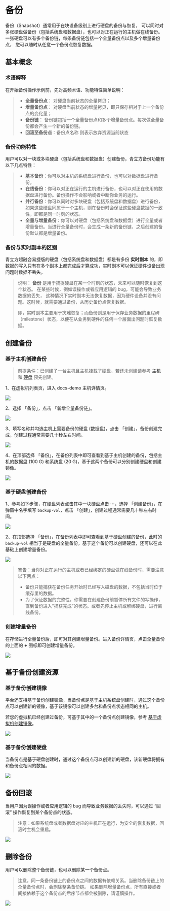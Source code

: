 ---
---

# 备份

备份（Snapshot）通常用于在块设备级别上进行硬盘的备份与恢复， 可以同时对多张硬盘做备份（包括系统盘和数据盘），也可以对正在运行的主机做在线备份。 一张硬盘可以有多个备份链，每条备份链包括一个全量备份点以及多个增量备份点， 您可以随时从任意一个备份点恢复数据。

## 基本概念

### 术语解释

在开始备份操作示例前，先对高频术语、功能特性简单说明：

> - **全量备份点**： 对硬盘当前状态的全量拷贝；
> - **增量备份点**： 对硬盘当前状态的增量拷贝，即只保存相对于上一个备份点的变化量；
> - **备份链**： 备份链包括一个全量备份点和多个增量备份点。每次做全量备份都会产生一个新的备份链。
> - **回滚至备份点**：备份点名称 则表示放弃资源当前状态

### 备份功能特性

用户可以对一块或多块硬盘（包括系统盘和数据盘）创建备份，青立方备份功能有以下几点特性：

> - **基本备份**：你可以对主机的系统盘进行备份，也可以对数据盘进行备份。
> - **在线备份**：你可以对正在运行的主机进行备份，也可以对正在使用的数据盘进行备份。备份操作不会影响或者中断你业务的运行。
> - **并行备份**：你可以同时对多块硬盘（包括系统盘和数据盘）进行备份，如果这些硬盘同属于一个主机，则在备份时会保证这些硬盘数据的一致性，即都是同一时刻的状态。
> - **全量与增量备份**：你可以对硬盘（包括系统盘和数据盘）进行全量或者增量备份。当进行全量备份时，会生成一条新的备份链，之后创建的备份默认都是增量备份。

### 备份与实时副本的区别

青立方超融合易捷版的硬盘（包括系统盘和数据盘）都是有多份 **实时副本** 的，即数据的写入只有在多个副本上都完成后才算成功，实时副本可以保证硬件设备出现问题时数据不丢失。

>说明： **备份** 是用于捕捉硬盘在某一个时刻的状态，未来可以随时恢复到这个状态。 在某些时候，例如误操作或者应用逻辑的 bug，可能会导致业务数据的丢失， 这种情况下实时副本无法恢复数据，因为硬件设备并没有问题。这时候，就需要通过备份，从历史备份点恢复数据。
> 
> 即，实时副本主要用于灾难恢复；而备份则是用于保存业务数据的里程碑 （milestone）状态，以便在从业务到硬件的任何一个层面出问题时恢复数据。

## 创建备份

### 基于主机创建备份

> 前提条件：已创建了一台主机且主机挂载了硬盘，若还未创建请参考 [主机](../virtual/vm.html) 和 [硬盘](../virtual/volume.html) 预先创建。

1、在虚拟机列表页，进入 docs-demo 主机详情页。

![](https://pek3b.qingstor.com/kubesphere-docs/png/20190527010232.png)

2、选择 「备份」，点击 「新增全量备份链」。

![](https://pek3b.qingstor.com/kubesphere-docs/png/20190527010459.png)

3、填写名称并勾选主机上需要备份的硬盘 (数据盘)，点击 「创建」，备份创建完成，创建过程通常需要几十秒左右时间。

![](https://pek3b.qingstor.com/kubesphere-docs/png/20190527010859.png)

4、在顶部选择 「备份」，在备份列表中即可查看到基于主机创建的备份，包括主机的数据盘 (100 G) 和系统盘 (20 G)，基于这两个备份可以分别创建硬盘和创建镜像。

![](https://pek3b.qingstor.com/kubesphere-docs/png/20190527011058.png)

### 基于硬盘创建备份

1、参考如下步骤，在硬盘列表点击其中一块硬盘点击 **···**，选择 「创建备份」，在弹窗中名字填写 `backup-vol`，点击 「创建」，创建过程通常需要几十秒左右时间。

![](https://pek3b.qingstor.com/kubesphere-docs/png/20190527011557.png)

2、在顶部选择 「备份」，在备份列表中即可查看到基于硬盘创建的备份，此时的 `backup-vol` 相当于是硬盘的全量备份，基于这个备份可以创建硬盘，还可以在此基础上创建增量备份。

![](https://pek3b.qingstor.com/kubesphere-docs/png/20190527012039.png)


> 警告：当你对正在运行的主机或者已经绑定的硬盘做在线备份时，需要注意以下两点：
> 
> *  备份只能捕获在备份任务开始时已经写入磁盘的数据，不包括当时位于缓存里的数据。
> *  为了保证数据的完整性，你需要在创建备份前暂停所有文件的写操作，直到备份进入”捕获完成”的状态。或者先停止主机或解绑硬盘，进行离线备份。

### 创建增量备份

在存储进行全量备份后，即可对其创建增量备份。进入备份详情页，点击全量备份的上面的 **+** 图标即可创建增量备份。

![](https://pek3b.qingstor.com/kubesphere-docs/png/20190527013312.png)

## 基于备份创建资源

### 基于备份创建镜像

平台还支持基于备份创建镜像，当备份点是基于主机系统盘创建时，通过这个备份点可以创建新的镜像，基于该镜像可以创建多台和备份点状态相同的主机。

若您的虚拟机已经创建过备份，可基于其中的一个备份点创建镜像，参考 [基于虚拟机创建镜像](../virtual/image.html#基于虚拟机创建镜像)。

![](https://pek3b.qingstor.com/kubesphere-docs/png/20190527012840.png)

### 基于备份创建硬盘

当备份点是基于硬盘创建时，通过这个备份点可以创建新的硬盘，该新硬盘将拥有和备份点相同的数据。

![](https://pek3b.qingstor.com/kubesphere-docs/png/20190527013052.png)

## 备份回滚

当用户因为误操作或者应用逻辑的 bug 而导致业务数据的丢失时，可以通过 “回滚” 操作恢复到某个备份点的状态。

> 注意：如果系统盘或者数据盘对应的主机正在运行，为安全的恢复数据，回滚时主机会重启。

![](https://pek3b.qingstor.com/kubesphere-docs/png/20190527013518.png)

## 删除备份

用户可以删除整个备份链，也可以删除某一个备份点。

> 注意，同一条备份链上的备份点之间的数据有依赖关系。当删除备份链上的全量备份点时，会删除整条备份链。 如果删除增量备份点，所有直接或者间接依赖于这个备份点的后序节点都会被删除，请谨慎操作。

![](https://pek3b.qingstor.com/kubesphere-docs/png/20190527013731.png)





